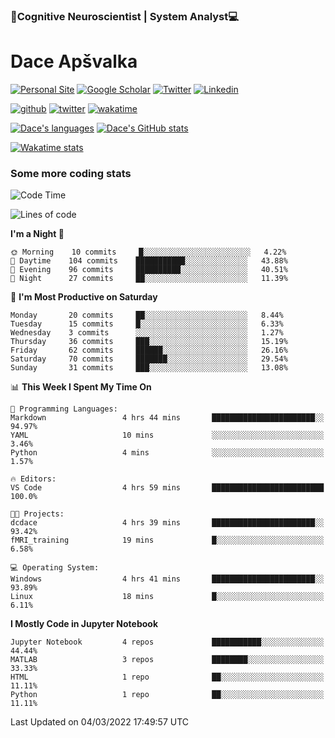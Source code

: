 ### 🧠Cognitive Neuroscientist | System Analyst💻
# Dace Apšvalka

[![Personal Site](https://img.shields.io/badge/website-teal?style=for-the-badge&logo=About.me&logoColor=white)](https://dcdace.net/)
[![Google Scholar](https://img.shields.io/badge/Scholar-yellow?style=for-the-badge&logo=googlescholar&logoColor=ffffff)](https://scholar.google.com/citations?hl=en&user=W8q0HBkAAAAJ&view_op=list_works&sortby=pubdate)
[![Twitter](https://img.shields.io/badge/Twitter-1DA1F2?logo=twitter&logoColor=white&style=for-the-badge)](https://twitter.com/dcdace)
[![Linkedin](https://img.shields.io/badge/linkedin-0077B5?logo=linkedin&logoColor=white&style=for-the-badge)](https://www.linkedin.com/in/dace-apsvalka/)

[![github](https://img.shields.io/github/followers/dcdace?logo=github&style=plastic)](https://github.com/dcdace?tab=followers "GitHub followers")
[![twitter](https://img.shields.io/twitter/follow/dcdace?label=followers&logo=twitter&color=%23007ec6&style=plastic)](https://twitter.com/dcdace "Twitter followers")
[![wakatime](https://wakatime.com/badge/user/6e7556d3-b1db-4eef-a7e8-9bad735fc27e.svg?style=plastic?v=2)](https://wakatime.com/@6e7556d3-b1db-4eef-a7e8-9bad735fc27e "Total time coded since Feb 28 2022")

[![Dace's languages](https://github-readme-stats.vercel.app/api/top-langs/?username=dcdace&langs_count=10&theme=nord&layout=compact)]() 
[![Dace's GitHub stats](https://github-readme-stats.vercel.app/api?username=dcdace&theme=dracula&hide=prs,issues&count_private=true&show_icons=true&hide_rank=true&include_all_commits=true&hide_title=false&custom_title=GitHub+Stats)](https://github.com/anuraghazra/github-readme-stats)

[![Wakatime stats](https://github-readme-stats.vercel.app/api/wakatime?username=dcdace&theme=react&layout=compact&custom_title=Coding+this+week&v=2)](https://wakatime.com/@6e7556d3-b1db-4eef-a7e8-9bad735fc27e "Recorded coding time in the past 7 days")
 ### Some more coding stats
<!--START_SECTION:waka-->
![Code Time](http://img.shields.io/badge/Code%20Time-5%20hrs%2051%20mins-blue)

![Lines of code](https://img.shields.io/badge/From%20Hello%20World%20I%27ve%20Written-26%20Thousand%20lines%20of%20code-blue)

**I'm a Night 🦉** 

```text
🌞 Morning    10 commits     █░░░░░░░░░░░░░░░░░░░░░░░░   4.22% 
🌆 Daytime    104 commits    ███████████░░░░░░░░░░░░░░   43.88% 
🌃 Evening    96 commits     ██████████░░░░░░░░░░░░░░░   40.51% 
🌙 Night      27 commits     ██░░░░░░░░░░░░░░░░░░░░░░░   11.39%

```
📅 **I'm Most Productive on Saturday** 

```text
Monday       20 commits     ██░░░░░░░░░░░░░░░░░░░░░░░   8.44% 
Tuesday      15 commits     █░░░░░░░░░░░░░░░░░░░░░░░░   6.33% 
Wednesday    3 commits      ░░░░░░░░░░░░░░░░░░░░░░░░░   1.27% 
Thursday     36 commits     ███░░░░░░░░░░░░░░░░░░░░░░   15.19% 
Friday       62 commits     ██████░░░░░░░░░░░░░░░░░░░   26.16% 
Saturday     70 commits     ███████░░░░░░░░░░░░░░░░░░   29.54% 
Sunday       31 commits     ███░░░░░░░░░░░░░░░░░░░░░░   13.08%

```


📊 **This Week I Spent My Time On** 

```text
💬 Programming Languages: 
Markdown                 4 hrs 44 mins       ███████████████████████░░   94.97% 
YAML                     10 mins             ░░░░░░░░░░░░░░░░░░░░░░░░░   3.46% 
Python                   4 mins              ░░░░░░░░░░░░░░░░░░░░░░░░░   1.57%

🔥 Editors: 
VS Code                  4 hrs 59 mins       █████████████████████████   100.0%

🐱‍💻 Projects: 
dcdace                   4 hrs 39 mins       ███████████████████████░░   93.42% 
fMRI_training            19 mins             █░░░░░░░░░░░░░░░░░░░░░░░░   6.58%

💻 Operating System: 
Windows                  4 hrs 41 mins       ███████████████████████░░   93.89% 
Linux                    18 mins             █░░░░░░░░░░░░░░░░░░░░░░░░   6.11%

```

**I Mostly Code in Jupyter Notebook** 

```text
Jupyter Notebook         4 repos             ███████████░░░░░░░░░░░░░░   44.44% 
MATLAB                   3 repos             ████████░░░░░░░░░░░░░░░░░   33.33% 
HTML                     1 repo              ██░░░░░░░░░░░░░░░░░░░░░░░   11.11% 
Python                   1 repo              ██░░░░░░░░░░░░░░░░░░░░░░░   11.11%

```



 Last Updated on 04/03/2022 17:49:57 UTC
<!--END_SECTION:waka-->